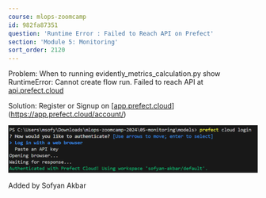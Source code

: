 ```yaml
---
course: mlops-zoomcamp
id: 982fa87351
question: 'Runtime Error : Failed to Reach API on Prefect'
section: 'Module 5: Monitoring'
sort_order: 2120
---
```


Problem: When to running evidently_metrics_calculation.py show RuntimeError: Cannot create flow run. Failed to reach API at [api.prefect.cloud](https://api.prefect.cloud/api/accounts/ee976605-4ca7-4a27-b5e3-0a37da3c7678/workspaces/78b23cf5-38bb-4d8b-9888-5bf8070d6d62/.)

Solution: Register or Signup on [[app.prefect.cloud](https://app.prefect.cloud/account/)](https://app.prefect.cloud/account/)

![Image](images/mlops-zoomcamp/image_f4090a89.png)

Added by Sofyan Akbar

